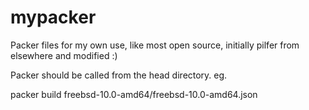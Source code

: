 mypacker
========

Packer files for my own use, like most open source, initially pilfer from elsewhere and modified :) 

Packer should be called from the head directory. eg.

packer build freebsd-10.0-amd64/freebsd-10.0-amd64.json
